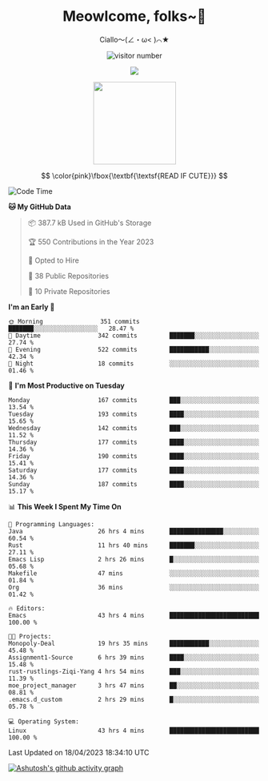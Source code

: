 <div align="center">
  <h1>Meowlcome, folks~👋</h1>
  <p>Ciallo～(∠・ω< )⌒★</p>
</div>

<p align="center">
  <img src="https://count.getloli.com/get/@Ziqi-Yang?theme=rule34" alt="visitor number" />
</p>

<p align="center">
  <img src="https://skillicons.dev/icons?i=rust,c,py,flutter,go,java,js,bash,linux,emacs" />
</p>
<p align="center">
  <img height="165" src="https://github-readme-stats.vercel.app/api?username=Ziqi-Yang&show_icons=true&include_all_commits=true&hide_border=true" />
</p>

$$
\color{pink}\fbox{\textbf{\textsf{READ IF CUTE}}}
$$

<!--START_SECTION:waka-->
![Code Time](http://img.shields.io/badge/Code%20Time-923%20hrs%2036%20mins-blue)

**🐱 My GitHub Data** 

> 📦 387.7 kB Used in GitHub's Storage 
 > 
> 🏆 550 Contributions in the Year 2023
 > 
> 💼 Opted to Hire
 > 
> 📜 38 Public Repositories 
 > 
> 🔑 10 Private Repositories 
 > 
**I'm an Early 🐤** 

```text
🌞 Morning                351 commits         ███████░░░░░░░░░░░░░░░░░░   28.47 % 
🌆 Daytime                342 commits         ███████░░░░░░░░░░░░░░░░░░   27.74 % 
🌃 Evening                522 commits         ███████████░░░░░░░░░░░░░░   42.34 % 
🌙 Night                  18 commits          ░░░░░░░░░░░░░░░░░░░░░░░░░   01.46 % 
```
📅 **I'm Most Productive on Tuesday** 

```text
Monday                   167 commits         ███░░░░░░░░░░░░░░░░░░░░░░   13.54 % 
Tuesday                  193 commits         ████░░░░░░░░░░░░░░░░░░░░░   15.65 % 
Wednesday                142 commits         ███░░░░░░░░░░░░░░░░░░░░░░   11.52 % 
Thursday                 177 commits         ████░░░░░░░░░░░░░░░░░░░░░   14.36 % 
Friday                   190 commits         ████░░░░░░░░░░░░░░░░░░░░░   15.41 % 
Saturday                 177 commits         ████░░░░░░░░░░░░░░░░░░░░░   14.36 % 
Sunday                   187 commits         ████░░░░░░░░░░░░░░░░░░░░░   15.17 % 
```


📊 **This Week I Spent My Time On** 

```text
💬 Programming Languages: 
Java                     26 hrs 4 mins       ███████████████░░░░░░░░░░   60.54 % 
Rust                     11 hrs 40 mins      ███████░░░░░░░░░░░░░░░░░░   27.11 % 
Emacs Lisp               2 hrs 26 mins       █░░░░░░░░░░░░░░░░░░░░░░░░   05.68 % 
Makefile                 47 mins             ░░░░░░░░░░░░░░░░░░░░░░░░░   01.84 % 
Org                      36 mins             ░░░░░░░░░░░░░░░░░░░░░░░░░   01.42 % 

🔥 Editors: 
Emacs                    43 hrs 4 mins       █████████████████████████   100.00 % 

🐱‍💻 Projects: 
Monopoly-Deal            19 hrs 35 mins      ███████████░░░░░░░░░░░░░░   45.48 % 
Assignment1-Source       6 hrs 39 mins       ████░░░░░░░░░░░░░░░░░░░░░   15.48 % 
rust-rustlings-Ziqi-Yang 4 hrs 54 mins       ███░░░░░░░░░░░░░░░░░░░░░░   11.39 % 
moe_project_manager      3 hrs 47 mins       ██░░░░░░░░░░░░░░░░░░░░░░░   08.81 % 
.emacs.d_custom          2 hrs 29 mins       █░░░░░░░░░░░░░░░░░░░░░░░░   05.78 % 

💻 Operating System: 
Linux                    43 hrs 4 mins       █████████████████████████   100.00 % 
```


 Last Updated on 18/04/2023 18:34:10 UTC
<!--END_SECTION:waka-->


[![Ashutosh's github activity graph](https://github-readme-activity-graph.cyclic.app/graph?username=Ziqi-Yang&theme=github)](https://github.com/ashutosh00710/github-readme-activity-graph)
